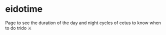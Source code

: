 # eidotime
Page to see the duration of the day and night cycles of cetus to know when to do trido ⚔️
